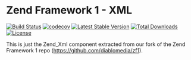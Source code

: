 Zend Framework 1 - XML
============================
[![Build Status](https://travis-ci.com/diablomedia/zf1-xml.svg?branch=master)](https://travis-ci.com/diablomedia/zf1-xml)
[![codecov](https://codecov.io/gh/diablomedia/zf1-xml/branch/master/graph/badge.svg)](https://codecov.io/gh/diablomedia/zf1-xml)
[![Latest Stable Version](https://poser.pugx.org/diablomedia/zendframework1-xml/v/stable)](https://packagist.org/packages/diablomedia/zendframework1-xml)
[![Total Downloads](https://poser.pugx.org/diablomedia/zendframework1-xml/downloads)](https://packagist.org/packages/diablomedia/zendframework1-xml)
[![License](https://poser.pugx.org/diablomedia/zendframework1-xml/license)](https://packagist.org/packages/diablomedia/zendframework1-xml)

This is just the Zend_Xml component extracted from our fork of the Zend Framework 1 repo (https://github.com/diablomedia/zf1).

